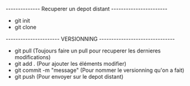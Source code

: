 
-------------- Recuperer un depot distant -----------------------
 - git init
 - git clone

---------------------- VERSIONNING -------------------------------
 - git pull (Toujours faire un pull pour recuperer les dernieres modifications)
 - git add . (Pour ajouter les éléments modifier)
 - git commit -m "message" (Pour nommer le versionning qu'on a fait)
 - git push (Pour envoyer sur le depot distant)
